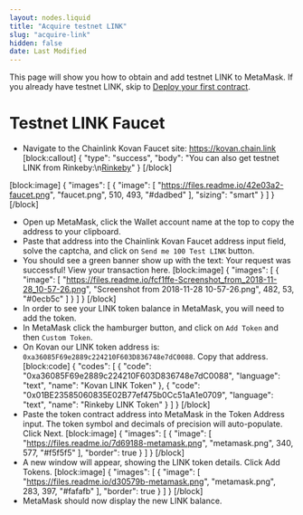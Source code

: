 ```yaml
---
layout: nodes.liquid
title: "Acquire testnet LINK"
slug: "acquire-link"
hidden: false
date: Last Modified
---
```

This page will show you how to obtain and add testnet LINK to MetaMask. If you already have testnet LINK, skip to [Deploy your first contract](doc:deploy-your-first-contract).

# Testnet LINK Faucet

* Navigate to the Chainlink Kovan Faucet site: <a href="https://kovan.chain.link/" target="_blank" rel="noreferrer, noopener">https://kovan.chain.link</a>
[block:callout]
{
  "type": "success",
  "body": "You can also get testnet LINK from Rinkeby:\n[Rinkeby](https://rinkeby.chain.link/)"
}
[/block]

[block:image]
{
  "images": [
    {
      "image": [
        "https://files.readme.io/42e03a2-faucet.png",
        "faucet.png",
        510,
        493,
        "#dadbed"
      ],
      "sizing": "smart"
    }
  ]
}
[/block]
* Open up MetaMask, click the Wallet account name at the top to copy the address to your clipboard.
* Paste that address into the Chainlink Kovan Faucet address input field, solve the captcha, and click on `Send me 100 Test LINK` button.
* You should see a green banner show up with the text: Your request was successful! View your transaction here.
[block:image]
{
  "images": [
    {
      "image": [
        "https://files.readme.io/fcf1ffe-Screenshot_from_2018-11-28_10-57-26.png",
        "Screenshot from 2018-11-28 10-57-26.png",
        482,
        53,
        "#0ecb5c"
      ]
    }
  ]
}
[/block]
* In order to see your LINK token balance in MetaMask, you will need to add the token.
* In MetaMask click the hamburger button, and click on `Add Token` and then `Custom Token`.
* On Kovan our LINK token address is: `0xa36085F69e2889c224210F603D836748e7dC0088`. Copy that address.
[block:code]
{
  "codes": [
    {
      "code": "0xa36085F69e2889c224210F603D836748e7dC0088",
      "language": "text",
      "name": "Kovan LINK Token"
    },
    {
      "code": "0x01BE23585060835E02B77ef475b0Cc51aA1e0709",
      "language": "text",
      "name": "Rinkeby LINK Token"
    }
  ]
}
[/block]
* Paste the token contract address into MetaMask in the Token Address input. The token symbol and decimals of precision will auto-populate. Click Next.
[block:image]
{
  "images": [
    {
      "image": [
        "https://files.readme.io/7d69188-metamask.png",
        "metamask.png",
        340,
        577,
        "#f5f5f5"
      ],
      "border": true
    }
  ]
}
[/block]
* A new window will appear, showing the LINK token details. Click Add Tokens.
[block:image]
{
  "images": [
    {
      "image": [
        "https://files.readme.io/d30579b-metamask.png",
        "metamask.png",
        283,
        397,
        "#fafafb"
      ],
      "border": true
    }
  ]
}
[/block]
* MetaMask should now display the new LINK balance.